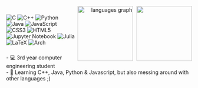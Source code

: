 

<div align="right">
<img align="right" height="150" src="https://img.itch.zone/aW1nLzMwMDA2MTkuZ2lm/original/2S3Qmr.gif" style="margin-left:10px" />
<img align="right" src='https://github-readme-stats.vercel.app/api/top-langs/?username=ivnmansi&theme=shadow_blue&hide_border=true&include_all_commits=true&count_private=true&layout=compact' height="150" alt="languages graph" />  
</div>



###

<div align="left">
         
  ![C](https://img.shields.io/badge/c-%2300599C.svg?style=flat&logo=c&logoColor=white) ![C++](https://img.shields.io/badge/c++-%2300599C.svg?style=flat&logo=c%2B%2B&logoColor=white) ![Python](https://img.shields.io/badge/python-3670A0?style=flat&logo=python&logoColor=ffdd54) ![Java](https://img.shields.io/badge/java-%23ED8B00.svg?style=flat&logo=openjdk&logoColor=white) ![JavaScript](https://img.shields.io/badge/javascript-%23323330.svg?style=flat&logo=javascript&logoColor=%23F7DF1E) ![CSS3](https://img.shields.io/badge/css3-%231572B6.svg?style=flat&logo=css3&logoColor=white) ![HTML5](https://img.shields.io/badge/html5-%23E34F26.svg?style=flat&logo=html5&logoColor=white) ![Jupyter Notebook](https://img.shields.io/badge/jupyter-%23FA0F00.svg?style=flat&logo=jupyter&logoColor=white) ![Julia](https://img.shields.io/badge/-Julia-9558B2?style=flat&logo=julia&logoColor=white) ![LaTeX](https://img.shields.io/badge/latex-%23008080.svg?style=flat&logo=latex&logoColor=white) ![Arch](https://img.shields.io/badge/Arch_Linux-1793D1?style=flat&logo=arch-linux&logoColor=white)


</div>

###

<p align="left">- 💻 3rd year computer engineering student<br>- 🧠 Learning C++, Java, Python & Javascript, but also messing around with other languages ;)</p> 

###


<br clear="both">


###

